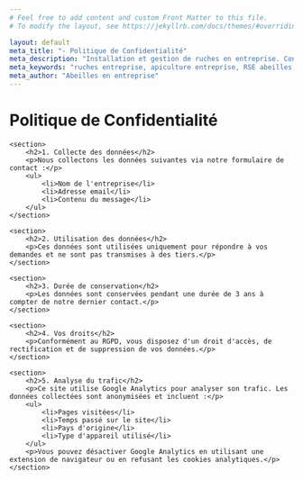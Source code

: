 ```yaml
---
# Feel free to add content and custom Front Matter to this file.
# To modify the layout, see https://jekyllrb.com/docs/themes/#overriding-theme-defaults

layout: default
meta_title: "- Politique de Confidentialité"
meta_description: "Installation et gestion de ruches en entreprise. Contribuez à la biodiversité avec nos solutions clé en main d'apiculture pour les entreprises."
meta_keywords: "ruches entreprise, apiculture entreprise, RSE abeilles, biodiversité entreprise, installation ruches professionnelles"
meta_author: "Abeilles en entreprise"
---
```


<main class="legal-content">
    <h1>Politique de Confidentialité</h1>

    <section>
        <h2>1. Collecte des données</h2>
        <p>Nous collectons les données suivantes via notre formulaire de contact :</p>
        <ul>
            <li>Nom de l'entreprise</li>
            <li>Adresse email</li>
            <li>Contenu du message</li>
        </ul>
    </section>

    <section>
        <h2>2. Utilisation des données</h2>
        <p>Ces données sont utilisées uniquement pour répondre à vos demandes et ne sont pas transmises à des tiers.</p>
    </section>

    <section>
        <h2>3. Durée de conservation</h2>
        <p>Les données sont conservées pendant une durée de 3 ans à compter de notre dernier contact.</p>
    </section>

    <section>
        <h2>4. Vos droits</h2>
        <p>Conformément au RGPD, vous disposez d'un droit d'accès, de rectification et de suppression de vos données.</p>
    </section>

    <section>
        <h2>5. Analyse du trafic</h2>
        <p>Ce site utilise Google Analytics pour analyser son trafic. Les données collectées sont anonymisées et incluent :</p>
        <ul>
            <li>Pages visitées</li>
            <li>Temps passé sur le site</li>
            <li>Pays d'origine</li>
            <li>Type d'appareil utilisé</li>
        </ul>
        <p>Vous pouvez désactiver Google Analytics en utilisant une extension de navigateur ou en refusant les cookies analytiques.</p>
    </section>
</main>